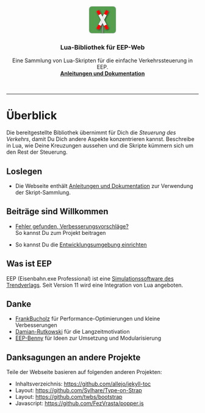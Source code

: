 <p align="center">
  <a href="http://andreas-kreuz.github.io/ak-lua-bibliothek-fuer-eep">
    <img src="assets/img/eep-web-logo-shadow-72.png" alt="" width=72 height=72>
  </a>

  <h3 align="center">Lua-Bibliothek für EEP-Web</h3>

  <p align="center">
    Eine Sammlung von Lua-Skripten für die einfache Verkehrssteuerung in EEP.
    <br>
    <a href="http://andreas-kreuz.github.io/ak-lua-bibliothek-fuer-eep"><strong>Anleitungen und Dokumentation</strong></a>
  </p>
</p>
<br>
<hr>

# Überblick

Die bereitgestellte Bibliothek übernimmt für Dich die _Steuerung des Verkehrs_, damit Du Dich andere Aspekte konzentrieren kannst. Beschreibe in Lua, wie Deine Kreuzungen aussehen und die Skripte kümmern sich um den Rest der Steuerung.

## Loslegen

* Die Webseite enthält [Anleitungen und Dokumentation](http://andreas-kreuz.github.io/ak-lua-bibliothek-fuer-eep) zur Verwendung der Skript-Sammlung.

## Beiträge sind Willkommen

* [Fehler gefunden, Verbesserungsvorschläge?](CONTRIBUTING.md) <br>So kannst Du zum Projekt beitragen

* So kannst Du die [Entwicklungsumgebung einrichten](scripts/README)

## Was ist EEP

EEP (Eisenbahn.exe Professional) ist eine [Simulationssoftware des Trendverlags](https://trendverlag.com/was-ist-eep-eisenbahn-exe.html). Seit Version 11 wird eine Integration von Lua angeboten.

## Danke

* [FrankBucholz](https://github.com/FrankBuchholz)
  für Performance-Optimierungen und kleine Verbesserungen
* [Damian-Rutkowski](https://github.com/Damian-Rutkowski)
  für die Langzeitmotivation
* [EEP-Benny](https://github.com/EEP-Benny)
  für Ideen zur Umsetzung und Modularisierung

## Danksagungen an andere Projekte

Teile der Webseite basieren auf folgenden anderen Projekten:

* Inhaltsverzeichnis: <https://github.com/allejo/jekyll-toc>
* Layout: <https://github.com/Sylhare/Type-on-Strap>
* Layout: <https://github.com/twbs/bootstrap>
* Javascript: <https://github.com/FezVrasta/popper.js>
